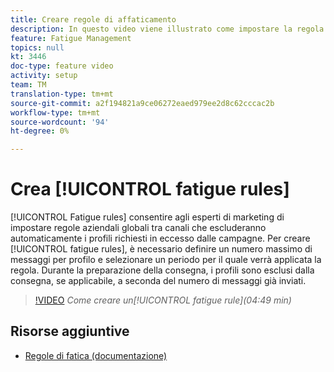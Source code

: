 ```yaml
---
title: Creare regole di affaticamento
description: In questo video viene illustrato come impostare la regola di tipologia.
feature: Fatigue Management
topics: null
kt: 3446
doc-type: feature video
activity: setup
team: TM
translation-type: tm+mt
source-git-commit: a2f194821a9ce06272eaed979ee2d8c62cccac2b
workflow-type: tm+mt
source-wordcount: '94'
ht-degree: 0%

---
```



# Crea [!UICONTROL fatigue rules]

[!UICONTROL Fatigue rules] consentire agli esperti di marketing di impostare regole aziendali globali tra canali che escluderanno automaticamente i profili richiesti in eccesso dalle campagne.
Per creare [!UICONTROL fatigue rules], è necessario definire un numero massimo di messaggi per profilo e selezionare un periodo per il quale verrà applicata la regola. Durante la preparazione della consegna, i profili sono esclusi dalla consegna, se applicabile, a seconda del numero di messaggi già inviati.

>[!VIDEO](https://video.tv.adobe.com/v/28450?quality=12)
*Come creare un[!UICONTROL fatigue rule](04:49 min)*

## Risorse aggiuntive

* [Regole di fatica (documentazione)](https://docs.adobe.com/content/help/en/campaign-standard/using/administrating/working-with-typology-rules/fatigue-rules.html)
